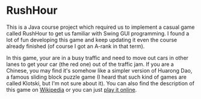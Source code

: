 # RushHour
This is a Java course project which required us to implement a casual game called RushHour to get us familiar with Swing GUI programming. I found a lot of fun developing this game and keep updating it even the course already finished (of course I got an A-rank in that term). 

In this game, your are in a busy traffic and need to move out cars in other lanes to get your car (the red one) out of the traffic jam. If you are a Chinese, you may find it's somehow like a simpler version of Huarong Dao, a famous sliding block puzzle game (I heard that such kind of games are called Klotski, but I'm not sure about it). You can also find the description of this game on [Wikipedia](https://en.wikipedia.org/wiki/Rush_Hour_(board_game)) or you can just [play it online](http://www.thinkfun.com/play-online/rush-hour/).
